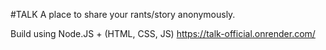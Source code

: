 #TALK
A place to share your rants/story anonymously.

Build using Node.JS + (HTML, CSS, JS)
https://talk-official.onrender.com/

